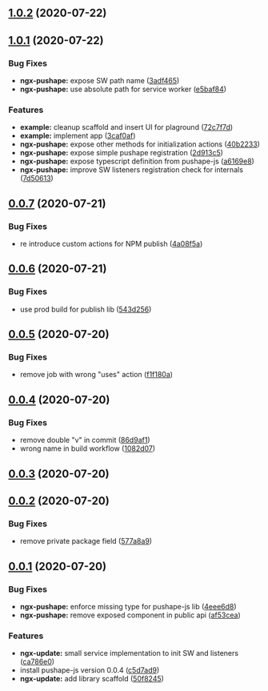 <a name="1.0.2"></a>
## [1.0.2](https://github.com/gluelabs/ngx-pushape/compare/v1.0.1...v1.0.2) (2020-07-22)



<a name="1.0.1"></a>
## [1.0.1](https://github.com/gluelabs/ngx-pushape/compare/v0.0.7...v1.0.1) (2020-07-22)


### Bug Fixes

* **ngx-pushape:** expose SW path name ([3adf465](https://github.com/gluelabs/ngx-pushape/commit/3adf465))
* **ngx-pushape:** use absolute path for service worker ([e5baf84](https://github.com/gluelabs/ngx-pushape/commit/e5baf84))


### Features

* **example:** cleanup scaffold and insert UI for plaground ([72c7f7d](https://github.com/gluelabs/ngx-pushape/commit/72c7f7d))
* **example:** implement app ([3caf0af](https://github.com/gluelabs/ngx-pushape/commit/3caf0af))
* **ngx-pushape:** expose other methods for initialization actions ([40b2233](https://github.com/gluelabs/ngx-pushape/commit/40b2233))
* **ngx-pushape:** expose simple pushape registration ([2d913c5](https://github.com/gluelabs/ngx-pushape/commit/2d913c5))
* **ngx-pushape:** expose typescript definition from pushape-js ([a6169e8](https://github.com/gluelabs/ngx-pushape/commit/a6169e8))
* **ngx-pushape:** improve SW listeners registration check for internals ([7d50613](https://github.com/gluelabs/ngx-pushape/commit/7d50613))



<a name="0.0.7"></a>
## [0.0.7](https://github.com/gluelabs/ngx-pushape/compare/v0.0.6...v0.0.7) (2020-07-21)


### Bug Fixes

* re introduce custom actions for NPM publish ([4a08f5a](https://github.com/gluelabs/ngx-pushape/commit/4a08f5a))



<a name="0.0.6"></a>
## [0.0.6](https://github.com/gluelabs/ngx-pushape/compare/v0.0.5...v0.0.6) (2020-07-21)


### Bug Fixes

* use prod build for publish lib ([543d256](https://github.com/gluelabs/ngx-pushape/commit/543d256))



<a name="0.0.5"></a>
## [0.0.5](https://github.com/gluelabs/ngx-pushape/compare/v0.0.4...v0.0.5) (2020-07-20)


### Bug Fixes

* remove job with wrong "uses" action ([f1f180a](https://github.com/gluelabs/ngx-pushape/commit/f1f180a))



<a name="0.0.4"></a>
## [0.0.4](https://github.com/gluelabs/ngx-pushape/compare/v0.0.3...v0.0.4) (2020-07-20)


### Bug Fixes

* remove double "v" in commit ([86d9af1](https://github.com/gluelabs/ngx-pushape/commit/86d9af1))
* wrong name in build workflow ([1082d07](https://github.com/gluelabs/ngx-pushape/commit/1082d07))



<a name="0.0.3"></a>
## [0.0.3](https://github.com/gluelabs/ngx-pushape/compare/0.0.2...v0.0.3) (2020-07-20)



<a name="0.0.2"></a>
## [0.0.2](https://github.com/gluelabs/ngx-pushape/compare/0.0.1...0.0.2) (2020-07-20)


### Bug Fixes

* remove private package field ([577a8a9](https://github.com/gluelabs/ngx-pushape/commit/577a8a9))



<a name="0.0.1"></a>
## [0.0.1](https://github.com/gluelabs/ngx-pushape/compare/50f8245...0.0.1) (2020-07-20)


### Bug Fixes

* **ngx-pushape:** enforce missing type for pushape-js lib ([4eee6d8](https://github.com/gluelabs/ngx-pushape/commit/4eee6d8))
* **ngx-pushape:** remove exposed component in public api ([af53cea](https://github.com/gluelabs/ngx-pushape/commit/af53cea))


### Features

* **ngx-update:** small service implementation to init SW and listeners ([ca786e0](https://github.com/gluelabs/ngx-pushape/commit/ca786e0))
* install pushape-js version 0.0.4 ([c5d7ad9](https://github.com/gluelabs/ngx-pushape/commit/c5d7ad9))
* **ngx-update:** add library scaffold ([50f8245](https://github.com/gluelabs/ngx-pushape/commit/50f8245))



